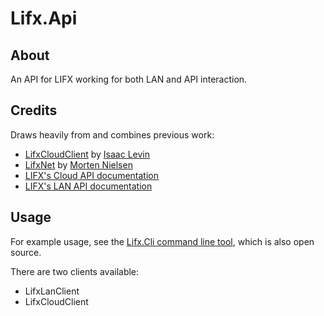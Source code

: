 # Lifx.Api

## About

An API for LIFX working for both LAN and API interaction.

## Credits

Draws heavily from and combines previous work:
* [LifxCloudClient](https://github.com/isaacrlevin/LifxCloudClient) by [Isaac Levin](https://github.com/isaacrlevin)
* [LifxNet](https://github.com/dotMorten/LifxNet) by [Morten Nielsen](https://github.com/dotMorten)
* [LIFX's Cloud API documentation](https://api.developer.lifx.com/)
* [LIFX's LAN API documentation](https://lan.developer.lifx.com/docs)

## Usage

For example usage, see the [Lifx.Cli command line tool](https://github.com/panoramicdata/Lifx.Cli), which is also open source.

There are two clients available:

* LifxLanClient
* LifxCloudClient